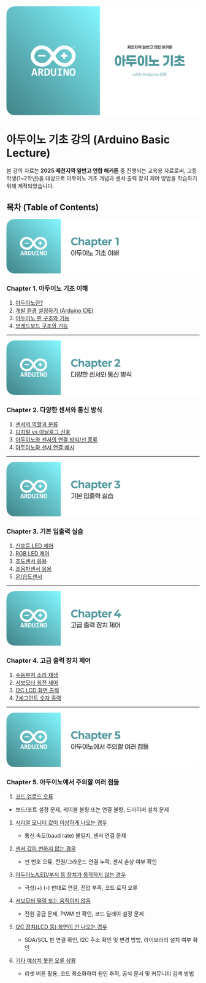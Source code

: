 <img src="thumbnail.png" />

# 아두이노 기초 강의 (Arduino Basic Lecture)

본 강의 자료는 **2025 제천지역 일반고 연합 해커톤** 중 진행되는 교육용 자료로써, 고등학생(1~2학년)을 대상으로 아두이노 기초 개념과 센서·출력 장치 제어 방법을 학습하기 위해 제작되었습니다.

## 목차 (Table of Contents)

<img src="chapter-1-basic/header.png" />

### **Chapter 1. 아두이노 기초 이해**

1. [아두이노란?](chapter-1-basic/01-What-is-Arduino.md)
2. [개발 환경 설정하기 (Arduino IDE)](chapter-1-basic/02-Setup-Arduino-IDE.md)
3. [아두이노 핀 구조와 기능](chapter-1-basic/03-Arduino-Pin-Structure.md)
4. [브레드보드 구조와 기능](chapter-1-basic/04-Breadboard-Architecture.md)

---

<img src="chapter-2-sensor/header.png" />

### **Chapter 2. 다양한 센서와 통신 방식**

1. [센서의 역할과 분류](chapter-2-sensor/01-Types-of-Sensors.md)
2. [디지털 vs 아날로그 신호](chapter-2-sensor/02-Digital-vs-Analog.md)
3. [아두이노와 센서의 연결 방식/선 종류](chapter-2-sensor/03-Arduino-Sensor-Wiring.md)
4. [아두이노와 센서 연결 예시](chapter-2-sensor/04-Connection-Examples.md)

---

<img src="chapter-3-io/header.png" />

### **Chapter 3. 기본 입출력 실습**

1. [신호등 LED 제어](chapter-3-io/01-Traffic-LED.md)
2. [RGB LED 제어](chapter-3-io/02-Output-LED.md)
3. [조도센서 응용](chapter-3-io/03-Illumination-Sensor.md)
4. [초음파센서 응용](chapter-3-io/04-Ultrasonic-Sensor.md)
5. [온/습도센서](chapter-3-io/05-Temperature-Humidity-Sensor.md)

---

<img src="chapter-4-control/header.png" />

### **Chapter 4. 고급 출력 장치 제어**

1. [수동부저 소리 재생](chapter-4-control/01-Analog-Input-Sensor.md)
2. [서보모터 회전 제어](chapter-4-control/02-Servo-Motor.md)
3. [I2C LCD 화면 출력](chapter-4-control/03-I2C-LCD.md)
4. [7세그먼트 숫자 출력](chapter-4-control/04-Seven-Segment.md)

---

<img src="chapter-5-errors/header.png" />

### **Chapter 5. 아두이노에서 주의할 여러 점들**

1. [코드 업로드 오류](chapter-5-errors/01-Upload-Error.md)

- 보드/포트 설정 문제, 케이블 불량 또는 연결 불량, 드라이버 설치 문제

1. [시리얼 모니터 값이 이상하게 나오는 경우](chapter-5-errors/02-Serial-Monitor-Issue.md)

   - 통신 속도(baud rate) 불일치, 센서 연결 문제

2. [센서 값이 변하지 않는 경우](chapter-5-errors/03-Sensor-Value-Issue.md)

   - 핀 번호 오류, 전원/그라운드 연결 누락, 센서 손상 여부 확인

3. [아두이노/LED/부저 등 장치가 동작하지 않는 경우](chapter-5-errors/04-Device-Issue.md)

   - 극성(+) (-) 반대로 연결, 전압 부족, 코드 로직 오류

4. [서보모터 떨림 또는 움직이지 않음](chapter-5-errors/05-Servo-Motor-Issue.md)

   - 전원 공급 문제, PWM 핀 확인, 코드 딜레이 설정 문제

5. [I2C 장치(LCD 등) 화면이 안 나오는 경우](chapter-5-errors/06-I2C-Device-Issue.md)

   - SDA/SCL 핀 연결 확인, I2C 주소 확인 및 변경 방법, 라이브러리 설치 여부 확인

6. [기타 예상치 못한 오류 상황](chapter-5-errors/07-Misc-Error.md)
   - 리셋 버튼 활용, 코드 최소화하여 원인 추적, 공식 문서 및 커뮤니티 검색 방법
